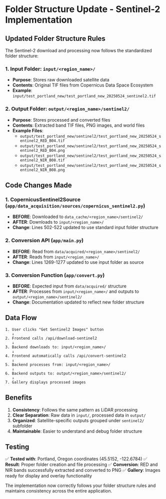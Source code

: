 # Folder Structure Update - Sentinel-2 Implementation

## Updated Folder Structure Rules

The Sentinel-2 download and processing now follows the standardized folder structure:

### 1. **Input Folder**: `input/<region_name>/`
- **Purpose**: Stores raw downloaded satellite data
- **Contents**: Original TIF files from Copernicus Data Space Ecosystem
- **Example**: `input/test_portland_new/test_portland_new_20250524_sentinel2.tif`

### 2. **Output Folder**: `output/<region_name>/sentinel2/`
- **Purpose**: Stores processed and converted files
- **Contents**: Extracted band TIF files, PNG images, and world files
- **Example Files**:
  - `output/test_portland_new/sentinel2/test_portland_new_20250524_sentinel2_RED_B04.tif`
  - `output/test_portland_new/sentinel2/test_portland_new_20250524_sentinel2_RED_B04.png`
  - `output/test_portland_new/sentinel2/test_portland_new_20250524_sentinel2_NIR_B08.tif`
  - `output/test_portland_new/sentinel2/test_portland_new_20250524_sentinel2_NIR_B08.png`

## Code Changes Made

### 1. **CopernicusSentinel2Source** (`app/data_acquisition/sources/copernicus_sentinel2.py`)
- **BEFORE**: Downloaded to `data_cache/<region_name>/sentinel2/`
- **AFTER**: Downloads to `input/<region_name>/`
- **Change**: Lines 502-522 updated to use standard input folder structure

### 2. **Conversion API** (`app/main.py`)
- **BEFORE**: Read from `data/acquired/<region_name>/sentinel2/`
- **AFTER**: Reads from `input/<region_name>/`
- **Change**: Lines 1269-1277 updated to use input folder as source

### 3. **Conversion Function** (`app/convert.py`)
- **BEFORE**: Expected input from `data/acquired/` structure
- **AFTER**: Processes from `input/<region_name>/` and outputs to `output/<region_name>/sentinel2/`
- **Change**: Documentation updated to reflect new folder structure

## Data Flow

```
1. User clicks "Get Sentinel2 Images" button
   ↓
2. Frontend calls /api/download-sentinel2
   ↓
3. Backend downloads to: input/<region_name>/
   ↓
4. Frontend automatically calls /api/convert-sentinel2
   ↓
5. Backend processes from: input/<region_name>/
   ↓
6. Backend outputs to: output/<region_name>/sentinel2/
   ↓
7. Gallery displays processed images
```

## Benefits

1. **Consistency**: Follows the same pattern as LiDAR processing
2. **Clear Separation**: Raw data in `input/`, processed data in `output/`
3. **Organized**: Satellite-specific outputs grouped under `sentinel2/` subfolder
4. **Maintainable**: Easier to understand and debug folder structure

## Testing

✅ **Tested with**: Portland, Oregon coordinates (45.5152, -122.6784)
✅ **Result**: Proper folder creation and file processing
✅ **Conversion**: RED and NIR bands successfully extracted and converted to PNG
✅ **Gallery**: Images ready for display and overlay functionality

The implementation now correctly follows your folder structure rules and maintains consistency across the entire application.
